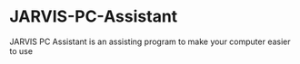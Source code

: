 # JARVIS-PC-Assistant
JARVIS PC Assistant is an assisting program to make your computer easier to use
